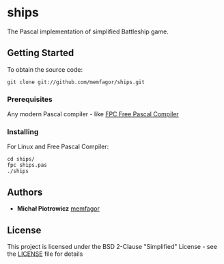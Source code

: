 # ships

The Pascal implementation of simplified Battleship game.

## Getting Started

To obtain the source code:
```
git clone git://github.com/memfagor/ships.git
```

### Prerequisites

Any modern Pascal compiler - like [FPC Free Pascal
Compiler](https://www.freepascal.org/)

### Installing

For Linux and Free Pascal Compiler:
```
cd ships/
fpc ships.pas
./ships
```

## Authors

* **Michał Piotrowicz** [memfagor](https://github.com/memfagor)

## License

This project is licensed under the BSD 2-Clause "Simplified" License - see the
[LICENSE](LICENSE) file for details
